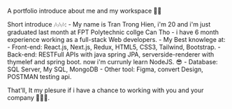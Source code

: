 A portfolio introduce about me and my workspace 👀👀

Short introduce 🎶🎶🎶: 
    - My name is Tran Trong Hien, i'm 20 and i'm just graduated last month at FPT Polytechnic collge Can Tho
    - i have 6 month experience working as a full-stack Web developers.
    - My Best knowlege at:
      - Front-end: React.js, Next.js, Redux, HTML5, CSS3, Tailwind, Bootstrap.
      - Back-end: RESTFull APIs with java spring JPA, serverside-renderer with thymelef and spring boot. now i'm currunly learn NodeJS. 😎
      - Database: SQL Server, My SQL, MongoDB
      - Other tool: Figma, convert Design, POSTMAN testing api.

That'll, It my plesure if i have a chance to working with you and your company 👀👀👀.

